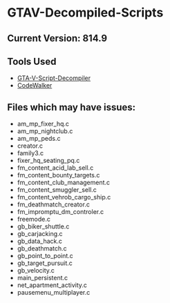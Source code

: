 # GTAV-Decompiled-Scripts
## Current Version: 814.9

## Tools Used
- [GTA-V-Script-Decompiler](https://github.com/maybegreat48/GTA-V-Script-Decompiler)
- [CodeWalker](https://github.com/dexyfex/CodeWalker)

## Files which may have issues:
- am_mp_fixer_hq.c
- am_mp_nightclub.c
- am_mp_peds.c
- creator.c
- family3.c
- fixer_hq_seating_pq.c
- fm_content_acid_lab_sell.c
- fm_content_bounty_targets.c
- fm_content_club_management.c
- fm_content_smuggler_sell.c
- fm_content_vehrob_cargo_ship.c
- fm_deathmatch_creator.c
- fm_impromptu_dm_controler.c
- freemode.c
- gb_biker_shuttle.c
- gb_carjacking.c
- gb_data_hack.c
- gb_deathmatch.c
- gb_point_to_point.c
- gb_target_pursuit.c
- gb_velocity.c
- main_persistent.c
- net_apartment_activity.c
- pausemenu_multiplayer.c